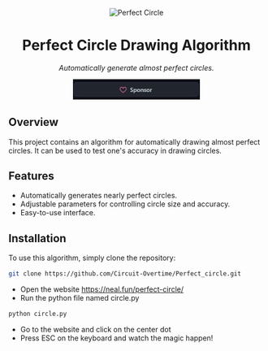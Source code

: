 <p align="center">
  <img src="https://user-images.githubusercontent.com/63724336/124325968-ebe94a00-db85-11eb-9387-92e8ee5fa5d5.png" alt="Perfect Circle" width="300">
</p>

<h1 align="center">Perfect Circle Drawing Algorithm</h1>

<p align="center">
  <em>Automatically generate almost perfect circles.</em>
</p>

<p align="center">
  <a href="https://github.com/sponsors/Circuit-Overtime">
    <img src="sponsor.png" alt="Sponsor" width="250">
  </a>
</p>

## Overview

This project contains an algorithm for automatically drawing almost perfect circles. It can be used to test one's accuracy in drawing circles.

## Features

- Automatically generates nearly perfect circles.
- Adjustable parameters for controlling circle size and accuracy.
- Easy-to-use interface.

## Installation

To use this algorithm, simply clone the repository:
```bash
git clone https://github.com/Circuit-Overtime/Perfect_circle.git
```
- Open the website https://neal.fun/perfect-circle/
- Run the python file named circle.py
```bash
python circle.py
```
- Go to the website and click on the center dot
- Press ESC on the keyboard and watch the magic happen!


